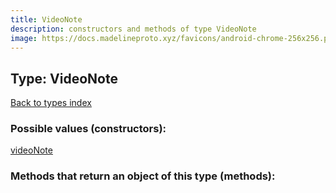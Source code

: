 ```yaml
---
title: VideoNote
description: constructors and methods of type VideoNote
image: https://docs.madelineproto.xyz/favicons/android-chrome-256x256.png
---
```

## Type: VideoNote  
[Back to types index](index.md)



### Possible values (constructors):

[videoNote](../constructors/videoNote.md)  



### Methods that return an object of this type (methods):



